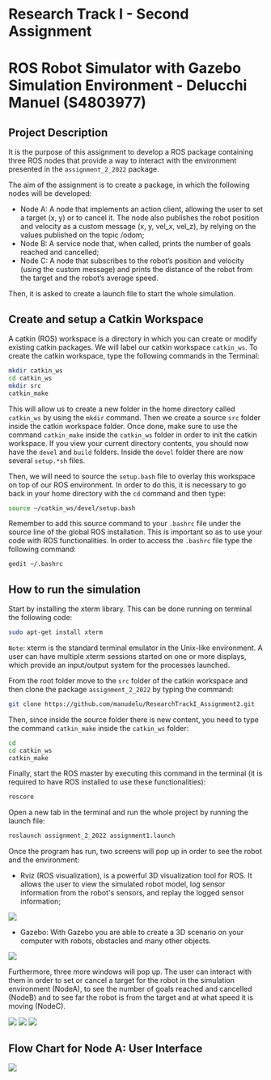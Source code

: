 Research Track I - Second Assignment
================================
ROS Robot Simulator with Gazebo Simulation Environment - Delucchi Manuel (S4803977)
================================

Project Description
----------------------

It is the purpose of this assignment to develop a ROS package containing three ROS nodes that provide a way to interact with the environment presented in the `assignment_2_2022` package. 

The aim of the assignment is to create a package, in which the following nodes will be developed:
- Node A: A node that implements an action client, allowing the user to set a target (x, y) or to cancel it. The node also publishes the robot position and velocity as a custom message (x, y, vel_x, vel_z), by relying on the values published on the topic /odom;
- Node B: A service node that, when called, prints the number of goals reached and cancelled;
- Node C: A node that subscribes to the robot’s position and velocity (using the custom message) and prints the distance of the robot from the target and the robot’s average speed.

Then, it is asked to create a launch file to start the whole simulation.

Create and setup a Catkin Workspace
--------------------------------

A catkin (ROS) workspace is a directory in which you can create or modify existing catkin packages. We will label our catkin workspace `catkin_ws`. To create the catkin workspace, type the following commands in the Terminal:

```bash
mkdir catkin_ws
cd catkin_ws
mkdir src
catkin_make
```

This will allow us to create a new folder in the home directory called `catkin_ws` by using the `mkdir` command. Then we create a source `src` folder inside the catkin workspace folder. Once done, make sure to use the command `catkin_make` inside the `catkin_ws` folder in order to init the catkin workspace. If you view your current directory contents, you should now have the `devel` and `build` folders. Inside the `devel` folder there are now several `setup.*sh` files. 

Then, we will need to source the `setup.bash` file to overlay this workspace on top of our ROS environment. In order to do this, it is necessary to go back in your home directory with the `cd` command and then type:

```bash
source ~/catkin_ws/devel/setup.bash
```

Remember to add this source command to your `.bashrc` file under the source line of the global ROS installation. This is important so as to use your code with ROS functionalities. In order to access the `.bashrc` file type the following command:

```bash
gedit ~/.bashrc
```

How to run the simulation
-------------------------

Start by installing the xterm library. This can be done running on terminal the following code:

```bash
sudo apt-get install xterm
```

`Note`: xterm is the standard terminal emulator in the Unix-like environment. A user can have multiple xterm sessions started on one or more displays, which provide an input/output system for the processes launched.

From the root folder move to the `src` folder of the catkin workspace and then clone the package `assignment_2_2022` by typing the command:

```bash
git clone https://github.com/manudelu/ResearchTrackI_Assignment2.git
```

Then, since inside the source folder there is new content, you need to type the command `catkin_make` inside the `catkin_ws` folder:

```bash
cd
cd catkin_ws
catkin_make
```

Finally, start the ROS master by executing this command in the terminal (it is required to have ROS installed to use these functionalities):

```bash
roscore
```

Open a new tab in the terminal and run the whole project by running the launch file:

```bash
roslaunch assignment_2_2022 assignment1.launch 
```

Once the program has run, two screens will pop up in order to see the robot and the environment:

* Rviz (ROS visualization), is a powerful 3D visualization tool for ROS. It allows the user to view the simulated robot model, log sensor information from the robot's sensors, and replay the logged sensor information;

![](assignment_2_2022/images/Rviz.PNG)

* Gazebo: With Gazebo you are able to create a 3D scenario on your computer with robots, obstacles and many other objects.

![](assignment_2_2022/images/world.PNG)

Furthermore, three more windows will pop up. The user can interact with them in order to set or cancel a target for the robot in the simulation environment (NodeA), to see the number of goals reached and cancelled (NodeB) and to see far the robot is from the target and at what speed it is moving (NodeC).

![](assignment_2_2022/images/NodeA.PNG)
![](assignment_2_2022/images/NodeB.PNG)
![](assignment_2_2022/images/NodeC.PNG)


Flow Chart for Node A: User Interface
----------------------

![](my_robot_controller/images/FlowChart.png)
